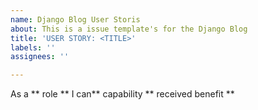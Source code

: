 ```yaml
---
name: Django Blog User Storis
about: This is a issue template's for the Django Blog
title: 'USER STORY: <TITLE>'
labels: ''
assignees: ''

---
```


As a ** role ** I can** capability ** received benefit **
